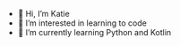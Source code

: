 - 👋 Hi, I’m Katie
- 👀 I’m interested in learning to code
- 🌱 I’m currently learning Python and Kotlin

<!---
katieb786/katieb786 is a ✨ special ✨ repository because its `README.md` (this file) appears on your GitHub profile.
You can click the Preview link to take a look at your changes.
--->
